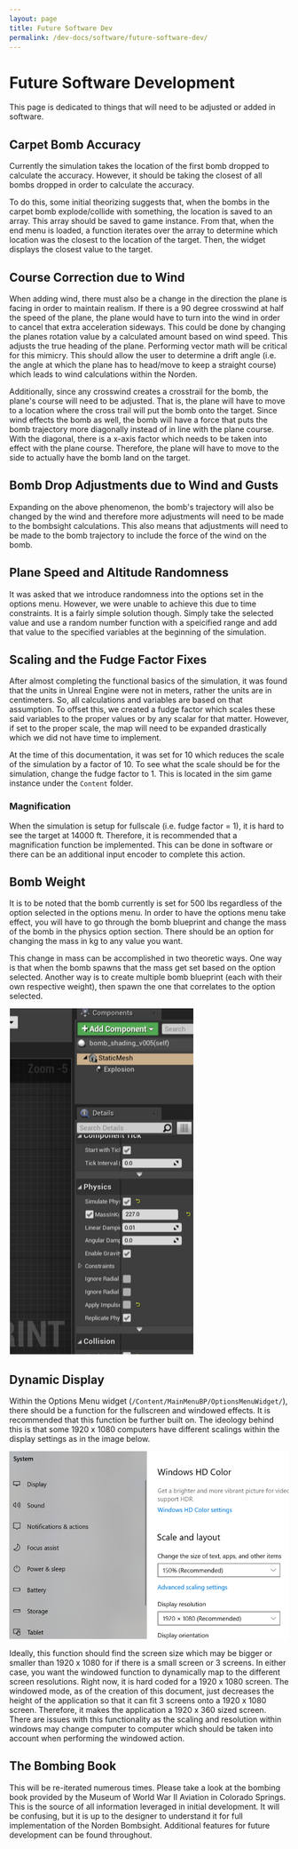 ```yaml
---
layout: page
title: Future Software Dev
permalink: /dev-docs/software/future-software-dev/
---
```


# Future Software Development

This page is dedicated to things that will need to be adjusted or added in software. 

## Carpet Bomb Accuracy

Currently the simulation takes the location of the first bomb dropped to calculate the accuracy. However, it should be taking the closest of all bombs dropped in order to calculate the accuracy.

To do this, some initial theorizing suggests that, when the bombs in the carpet bomb explode/collide with something, the location is saved to an array. This array should be saved to game instance. From that, when the end menu is loaded, a function iterates over the array to determine which location was the closest to the location of the target. Then, the widget displays the closest value to the target. 

## Course Correction due to Wind

When adding wind, there must also be a change in the direction the plane is facing in order to maintain realism. If there is a 90 degree crosswind at half the speed of the plane, the plane would have to turn into the wind in order to cancel that extra acceleration sideways. This could be done by changing the planes rotation value by a calculated amount based on wind speed. This adjusts the true heading of the plane. Performing vector math will be critical for this mimicry. This should allow the user to determine a drift angle (i.e. the angle at which the plane has to head/move to keep a straight course) which leads to wind calculations within the Norden.

Additionally, since any crosswind creates a crosstrail for the bomb, the plane's course will need to be adjusted. That is, the plane will have to move to a location where the cross trail will put the bomb onto the target. Since wind effects the bomb as well, the bomb will have a force that puts the bomb trajectory more diagonally instead of in line with the plane course. With the diagonal, there is a x-axis factor which needs to be taken into effect with the plane course. Therefore, the plane will have to move to the side to actually have the bomb land on the target.

## Bomb Drop Adjustments due to Wind and Gusts

Expanding on the above phenomenon, the bomb's trajectory will also be changed by the wind and therefore more adjustments will need to be made to the bombsight calculations. This also means that adjustments will need to be made to the bomb trajectory to include the force of the wind on the bomb.

## Plane Speed and Altitude Randomness

It was asked that we introduce randomness into the options set in the options menu. However, we were unable to achieve this due to time constraints. It is a fairly simple solution though. Simply take the selected value and use a random number function with a speicified range and add that value to the specified variables at the beginning of the simulation.

## Scaling and the Fudge Factor Fixes

After almost completing the functional basics of the simulation, it was found that the units in Unreal Engine were not in meters, rather the units are in centimeters. So, all calculations and variables are based on that assumption. To offset this, we created a fudge factor which scales these said variables to the proper values or by any scalar for that matter. However, if set to the proper scale, the map will need to be expanded drastically which we did not have time to implement.

At the time of this documentation, it was set for 10 which reduces the scale of the simulation by a factor of 10. To see what the scale should be for the simulation, change the fudge factor to 1. This is located in the sim game instance under the `Content` folder.

### Magnification

When the simulation is setup for fullscale (i.e. fudge factor = 1), it is hard to see the target at 14000 ft. Therefore, it is recommended that a magnification function be implemented. This can be done in software or there can be an additional input encoder to complete this action.

## Bomb Weight

It is to be noted that the bomb currently is set for 500 lbs regardless of the option selected in the options menu. In order to have the options menu take effect, you will have to go through the bomb blueprint and change the mass of the bomb in the physics option section. There should be an option for changing the mass in kg to any value you want.

This change in mass can be accomplished in two theoretic ways. One way is that when the bomb spawns that the mass get set based on the option selected. Another way is to create multiple bomb blueprint (each with their own respective weight), then spawn the one that correlates to the option selected.

![Bomb Mass](./bomb-mass.PNG)

## Dynamic Display

Within the Options Menu widget (`/Content/MainMenuBP/OptionsMenuWidget/`), there should be a function for the fullscreen and windowed effects. It is recommended that this function be further built on. The ideology behind this is that some 1920 x 1080 computers have different scalings within the display settings as in the image below.

![Different Display Settings](./different_display_settings.PNG)

Ideally, this function should find the screen size which may be bigger or smaller than 1920 x 1080 for if there is a small screen or 3 screens. In either case, you want the windowed function to dynamically map to the different screen resolutions. Right now, it is hard coded for a 1920 x 1080 screen. The windowed mode, as of the creation of this document, just decreases the height of the application so that it can fit 3 screens onto a 1920 x 1080 screen. Therefore, it makes the application a 1920 x 360 sized screen. There are issues with this functionality as the scaling and resolution within windows may change computer to computer which should be taken into account when performing the windowed action. 

## The Bombing Book

This will be re-iterated numerous times. Please take a look at the bombing book provided by the Museum of World War II Aviation in Colorado Springs. This is the source of all information leveraged in initial development. It will be confusing, but it is up to the designer to understand it for full implementation of the Norden Bombsight. Additional features for future development can be found throughout. 
